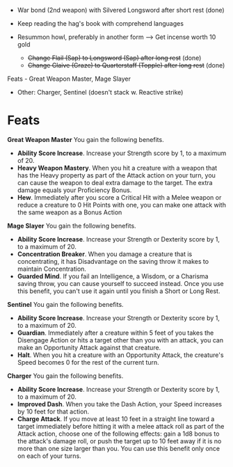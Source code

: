 - War bond (2nd weapon) with Silvered Longsword after short rest (done)
- Keep reading the hag's book with comprehend languages
- Resummon howl, preferably in another form --> Get incense worth 10 gold 

	- ~~Change Flail (Sap) to Longsword (Sap) after long rest~~ (done)
	- ~~Change Glaive (Graze) to Quarterstaff (Topple) after long rest~~ (done)

Feats - Great Weapon Master, Mage Slayer
- Other: Charger, Sentinel (doesn't stack w. Reactive strike)




# Feats

**Great Weapon Master**
You gain the following benefits.  
- **Ability Score Increase**. Increase your Strength score by 1, to a maximum of 20.  
- **Heavy Weapon Mastery**. When you hit a creature with a weapon that has the Heavy property as part of the Attack action on your turn, you can cause the weapon to deal extra damage to the target. The extra damage equals your Proficiency Bonus.  
- **Hew**. Immediately after you score a Critical Hit with a Melee weapon or reduce a creature to 0 Hit Points with one, you can make one attack with the same weapon as a Bonus Action

**Mage Slayer**
You gain the following benefits.  
- **Ability Score Increase**. Increase your Strength or Dexterity score by 1, to a maximum of 20.  
- **Concentration Breaker**. When you damage a creature that is concentrating, it has Disadvantage on the saving throw it makes to maintain Concentration.  
- **Guarded Mind**. If you fail an Intelligence, a Wisdom, or a Charisma saving throw, you can cause yourself to succeed instead. Once you use this benefit, you can't use it again until you finish a Short or Long Rest.

**Sentinel**
You gain the following benefits.  
- **Ability Score Increase**. Increase your Strength or Dexterity score by 1, to a maximum of 20.  
- **Guardian**. Immediately after a creature within 5 feet of you takes the Disengage Action or hits a target other than you with an attack, you can make an Opportunity Attack against that creature.  
- **Halt**. When you hit a creature with an Opportunity Attack, the creature's Speed becomes 0 for the rest of the current turn.

**Charger**
You gain the following benefits.  
- **Ability Score Increase**. Increase your Strength or Dexterity score by 1, to a maximum of 20.  
- **Improved Dash**. When you take the Dash Action, your Speed increases by 10 feet for that action.  
- **Charge Attack**. If you move at least 10 feet in a straight line toward a target immediately before hitting it with a melee attack roll as part of the Attack action, choose one of the following effects: gain a 1d8 bonus to the attack's damage roll, or push the target up to 10 feet away if it is no more than one size larger than you. You can use this benefit only once on each of your turns.
